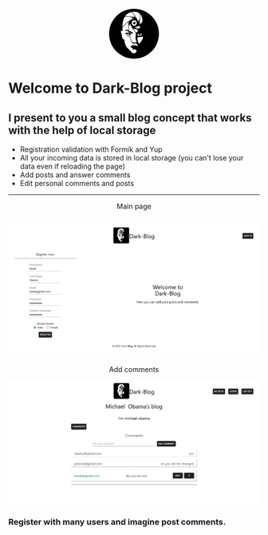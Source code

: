 <p align="center">
  <a href="https://black-white-blog.vercel.app/">
   <img style="border-radius:50%" src="./public/markDown/logo.png" alt="Dark-Blog" width='100'/>
  </a>
  
  
  
 # Welcome to Dark-Blog project

I present to you a small blog concept that works with the help of local storage  
---
  * Registration validation with Formik and Yup
  * All your incoming data is stored in local storage (you can't lose your data even if reloading the page)
  * Add posts and answer comments
  * Edit personal comments and posts
  
 ---
  <p align="center">Main page
  
  ![Welcome page](./public/markDown/welcomePage.png)
 ---

<p align='center'> Add comments
  
  ![Welcome page](./public/markDown/comments.png)

  ### Register with many users and imagine post comments.
